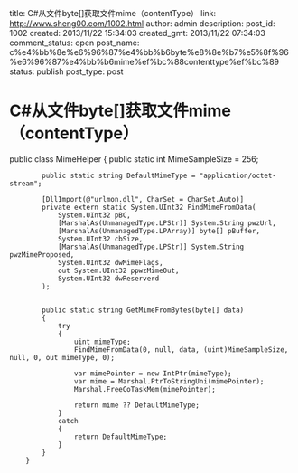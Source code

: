 title: C#从文件byte[]获取文件mime（contentType）
link: http://www.sheng00.com/1002.html
author: admin
description: 
post_id: 1002
created: 2013/11/22 15:34:03
created_gmt: 2013/11/22 07:34:03
comment_status: open
post_name: c%e4%bb%8e%e6%96%87%e4%bb%b6byte%e8%8e%b7%e5%8f%96%e6%96%87%e4%bb%b6mime%ef%bc%88contenttype%ef%bc%89
status: publish
post_type: post

# C#从文件byte[]获取文件mime（contentType）

public class MimeHelper
        {
            public static int MimeSampleSize = 256;
    
            public static string DefaultMimeType = "application/octet-stream";
    
            [DllImport(@"urlmon.dll", CharSet = CharSet.Auto)]
            private extern static System.UInt32 FindMimeFromData(
                System.UInt32 pBC,
                [MarshalAs(UnmanagedType.LPStr)] System.String pwzUrl,
                [MarshalAs(UnmanagedType.LPArray)] byte[] pBuffer,
                System.UInt32 cbSize,
                [MarshalAs(UnmanagedType.LPStr)] System.String pwzMimeProposed,
                System.UInt32 dwMimeFlags,
                out System.UInt32 ppwzMimeOut,
                System.UInt32 dwReserverd
            );
    
    
            public static string GetMimeFromBytes(byte[] data)
            {
                try
                {
                    uint mimeType;
                    FindMimeFromData(0, null, data, (uint)MimeSampleSize, null, 0, out mimeType, 0);
    
                    var mimePointer = new IntPtr(mimeType);
                    var mime = Marshal.PtrToStringUni(mimePointer);
                    Marshal.FreeCoTaskMem(mimePointer);
    
                    return mime ?? DefaultMimeType;
                }
                catch
                {
                    return DefaultMimeType;
                }
            }
        }
